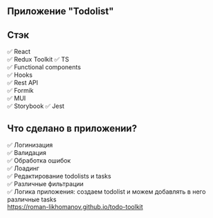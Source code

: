 ## Приложение "Todolist"

## Стэк
:white_check_mark: React  
:white_check_mark: Redux Toolkit 
:white_check_mark: TS  
:white_check_mark: Functional components  
:white_check_mark: Hooks   
:white_check_mark: Rest API  
:white_check_mark: Formik  
:white_check_mark: MUI  
:white_check_mark: Storybook
:white_check_mark: Jest

## Что сделано в приложении? 
:white_check_mark: Логинизация   
:white_check_mark: Валидация  
:white_check_mark: Обработка ошибок   
:white_check_mark: Лоадинг    
:white_check_mark: Редактирование todolists и tasks  
:white_check_mark: Различные фильтрации  
:white_check_mark: Логика приложения: создаем todolist и можем добавлять в него различные tasks  
https://roman-likhomanov.github.io/todo-toolkit

